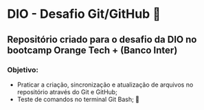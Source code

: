 # DIO - Desafio Git/GitHub 🚀

## Repositório criado para o desafio da DIO no bootcamp Orange Tech + (Banco Inter)

### Objetivo: 

- Praticar a criação, sincronização e atualização de arquivos no repositório através do Git e GitHub;
- Teste de comandos no terminal Git Bash;
:toolbox:
